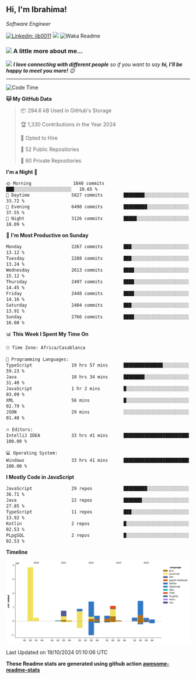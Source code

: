 <h2>Hi, I'm Ibrahima! </h2>
<p><em>Software Engineer 
</em></p>


[![Linkedin: iib0011](https://img.shields.io/badge/-iib0011-blue?style=flat-square&logo=Linkedin&logoColor=white&link=https://www.linkedin.com/in/iib0011/)](https://www.linkedin.com/in/iib0011/)
![](https://visitor-badge.glitch.me/badge?page_id=iib0011)
![Waka Readme](https://github.com/iib0011/iib0011/workflows/Waka%20Readme/badge.svg)


### <img src="https://media.giphy.com/media/VgCDAzcKvsR6OM0uWg/giphy.gif" width="50"> A little more about me...  


<img src="https://media.giphy.com/media/LnQjpWaON8nhr21vNW/giphy.gif" width="60"> <em><b>I love connecting with different people</b> so if you want to say <b>hi, I'll be happy to meet you more!</b> 😊</em>

---
<!--START_SECTION:waka-->
![Code Time](http://img.shields.io/badge/Code%20Time-3%2C878%20hrs%2038%20mins-blue)

**🐱 My GitHub Data** 

> 📦 294.6 kB Used in GitHub's Storage 
 > 
> 🏆 1,330 Contributions in the Year 2024
 > 
> 💼 Opted to Hire
 > 
> 📜 52 Public Repositories 
 > 
> 🔑 60 Private Repositories 
 > 
**I'm a Night 🦉** 

```text
🌞 Morning                1840 commits        ███░░░░░░░░░░░░░░░░░░░░░░   10.65 % 
🌆 Daytime                5827 commits        ████████░░░░░░░░░░░░░░░░░   33.72 % 
🌃 Evening                6490 commits        █████████░░░░░░░░░░░░░░░░   37.55 % 
🌙 Night                  3126 commits        █████░░░░░░░░░░░░░░░░░░░░   18.09 % 
```
📅 **I'm Most Productive on Sunday** 

```text
Monday                   2267 commits        ███░░░░░░░░░░░░░░░░░░░░░░   13.12 % 
Tuesday                  2288 commits        ███░░░░░░░░░░░░░░░░░░░░░░   13.24 % 
Wednesday                2613 commits        ████░░░░░░░░░░░░░░░░░░░░░   15.12 % 
Thursday                 2497 commits        ████░░░░░░░░░░░░░░░░░░░░░   14.45 % 
Friday                   2448 commits        ████░░░░░░░░░░░░░░░░░░░░░   14.16 % 
Saturday                 2404 commits        ███░░░░░░░░░░░░░░░░░░░░░░   13.91 % 
Sunday                   2766 commits        ████░░░░░░░░░░░░░░░░░░░░░   16.00 % 
```


📊 **This Week I Spent My Time On** 

```text
🕑︎ Time Zone: Africa/Casablanca

💬 Programming Languages: 
TypeScript               19 hrs 57 mins      ███████████████░░░░░░░░░░   59.23 % 
Java                     10 hrs 34 mins      ████████░░░░░░░░░░░░░░░░░   31.40 % 
JavaScript               1 hr 2 mins         █░░░░░░░░░░░░░░░░░░░░░░░░   03.09 % 
XML                      56 mins             █░░░░░░░░░░░░░░░░░░░░░░░░   02.79 % 
JSON                     29 mins             ░░░░░░░░░░░░░░░░░░░░░░░░░   01.48 % 

🔥 Editors: 
IntelliJ IDEA            33 hrs 41 mins      █████████████████████████   100.00 % 

💻 Operating System: 
Windows                  33 hrs 41 mins      █████████████████████████   100.00 % 
```

**I Mostly Code in JavaScript** 

```text
JavaScript               29 repos            █████████░░░░░░░░░░░░░░░░   36.71 % 
Java                     22 repos            ███████░░░░░░░░░░░░░░░░░░   27.85 % 
TypeScript               11 repos            ███░░░░░░░░░░░░░░░░░░░░░░   13.92 % 
Kotlin                   2 repos             █░░░░░░░░░░░░░░░░░░░░░░░░   02.53 % 
PLpgSQL                  2 repos             █░░░░░░░░░░░░░░░░░░░░░░░░   02.53 % 
```



**Timeline**

![Lines of Code chart](https://raw.githubusercontent.com/iib0011/iib0011/master/assets/bar_graph.png)


 Last Updated on 19/10/2024 01:10:06 UTC
<!--END_SECTION:waka-->

**These Readme stats are generated using github action [awesome-readme-stats](https://github.com/iib0011/waka-readme-stats)**

